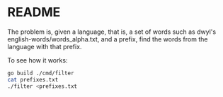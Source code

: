 # README

The problem is, given a language, that is, a set of words such as dwyl's english-words/words_alpha.txt,
and a prefix, find the words from the language with that prefix.

To see how it works:

```bash
go build ./cmd/filter
cat prefixes.txt
./filter <prefixes.txt
```
